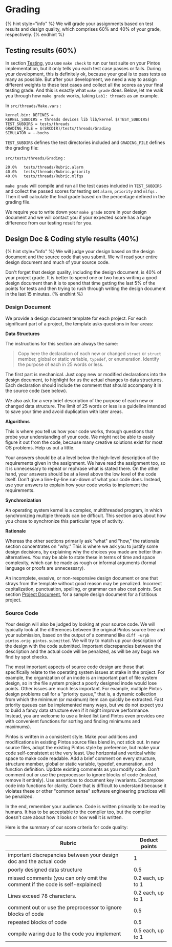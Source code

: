 # Grading

{% hint style="info" %}
We will grade your assignments based on test results and design quality, which comprises 60% and 40% of your grade, respectively.
{% endhint %}

## Testing results (60%)

In section [Testing](debug-and-test/testing.md), you use `make check` to run our test suite on your Pintos implementation, but it only tells you each test case passes or fails. During your development, this is definitely ok, because your goal is to pass tests as many as possible. But after your development, we need a way to assign different weights to these test cases and collect all the scores as your final testing grade. And this is exactly what `make grade` does. Below, let me walk you through how `make grade` works, taking `Lab1: threads` as an example.

In `src/threads/Make.vars` :

```
kernel.bin: DEFINES =
KERNEL_SUBDIRS = threads devices lib lib/kernel $(TEST_SUBDIRS)
TEST_SUBDIRS = tests/threads
GRADING_FILE = $(SRCDIR)/tests/threads/Grading
SIMULATOR = --bochs
```

`TEST_SUBDIRS` defines the test directories included and `GRADING_FILE` defines the grading file:

`src/tests/threads/Grading` :

```
20.0%	tests/threads/Rubric.alarm
40.0%	tests/threads/Rubric.priority
40.0%	tests/threads/Rubric.mlfqs
```

`make grade` will compile and run all the test cases included in `TEST_SUBDIRS` and collect the passed scores for testing set `alarm`, `priority` and `mlfqs` . Then it will calculate the final grade based on the percentage defined in the grading file.

We require you to write down your `make grade` score in your design document and we will contact you if your expected score has a huge difference from our testing result for you.

## Design Doc & Coding style results (40%)

{% hint style="info" %}
We will judge your design based on the design document and the source code that you submit. We will read your entire design document and much of your source code.

Don't forget that design quality, including the design document, is 40% of your project grade. It is better to spend one or two hours writing a good design document than it is to spend that time getting the last 5% of the points for tests and then trying to rush through writing the design document in the last 15 minutes.
{% endhint %}

### Design Document

We provide a design document template for each project. For each significant part of a project, the template asks questions in four areas:

**Data Structures**

The instructions for this section are always the same:

> Copy here the declaration of each new or changed `struct` or `struct` member, global or static variable, `typedef`, or enumeration. Identify the purpose of each in 25 words or less.

The first part is mechanical. Just copy new or modified declarations into the design document, to highlight for us the actual changes to data structures. Each declaration should include the comment that should accompany it in the source code (see below).

We also ask for a very brief description of the purpose of each new or changed data structure. The limit of 25 words or less is a guideline intended to save your time and avoid duplication with later areas.

**Algorithms**

This is where you tell us how your code works, through questions that probe your understanding of your code. We might not be able to easily figure it out from the code, because many creative solutions exist for most OS problems. Help us out a little.

Your answers should be at a level below the high-level description of the requirements given in the assignment. We have read the assignment too, so it is unnecessary to repeat or rephrase what is stated there. On the other hand, your answers should be at a level above the low level of the code itself. Don't give a line-by-line run-down of what your code does. Instead, use your answers to explain how your code works to implement the requirements.

**Synchronization**

An operating system kernel is a complex, multithreaded program, in which synchronizing multiple threads can be difficult. This section asks about how you chose to synchronize this particular type of activity.

**Rationale**

Whereas the other sections primarily ask "what" and "how," the rationale section concentrates on "why." This is where we ask you to justify some design decisions, by explaining why the choices you made are better than alternatives. You may be able to state these in terms of time and space complexity, which can be made as rough or informal arguments (formal language or proofs are unnecessary).

An incomplete, evasive, or non-responsive design document or one that strays from the template without good reason may be penalized. Incorrect capitalization, punctuation, spelling, or grammar can also cost points. See section [Project Document](../appendix/project-documentation.md), for a sample design document for a fictitious project.

### Source Code

Your design will also be judged by looking at your source code. We will typically look at the differences between the original Pintos source tree and your submission, based on the output of a command like `diff -urpb pintos.orig pintos.submitted`. We will try to match up your description of the design with the code submitted. Important discrepancies between the description and the actual code will be penalized, as will be any bugs we find by spot checks.

The most important aspects of source code design are those that specifically relate to the operating system issues at stake in the project. For example, the organization of an inode is an important part of file system design, so in the file system project a poorly designed inode would lose points. Other issues are much less important. For example, multiple Pintos design problems call for a "priority queue," that is, a dynamic collection from which the minimum (or maximum) item can quickly be extracted. Fast priority queues can be implemented many ways, but we do not expect you to build a fancy data structure even if it might improve performance. Instead, you are welcome to use a linked list (and Pintos even provides one with convenient functions for sorting and finding minimums and maximums).

Pintos is written in a consistent style. Make your additions and modifications in existing Pintos source files blend in, not stick out. In new source files, adopt the existing Pintos style by preference, but make your code self-consistent at the very least. Use horizontal and vertical white space to make code readable. Add a brief comment on every structure, structure member, global or static variable, typedef, enumeration, and function definition. Update existing comments as you modify code. Don't comment out or use the preprocessor to ignore blocks of code (instead, remove it entirely). Use assertions to document key invariants. Decompose code into functions for clarity. Code that is difficult to understand because it violates these or other "common sense" software engineering practices will be penalized.

In the end, remember your audience. Code is written primarily to be read by humans. It has to be acceptable to the compiler too, but the compiler doesn't care about how it looks or how well it is written.

Here is the summary of our score criteria for code quality:

| Rubric                                                                        | Deduct points     |
| ----------------------------------------------------------------------------- | ----------------- |
| important discrepancies between your design doc and the actual code           | 1                 |
| poorly designed data structure                                                | 0.5               |
| missed comments (you can only omit the comment if the code is self-explained) | 0.2 each, up to 1 |
| Lines exceed 78 characters.                                                   | 0.2 each, up to 1 |
| comment out or use the preprocessor to ignore blocks of code                  | 0.5               |
| repeated blocks of code                                                       | 0.5               |
| compile waring due to the code you implement                                  | 0.5 each, up to 1 |
